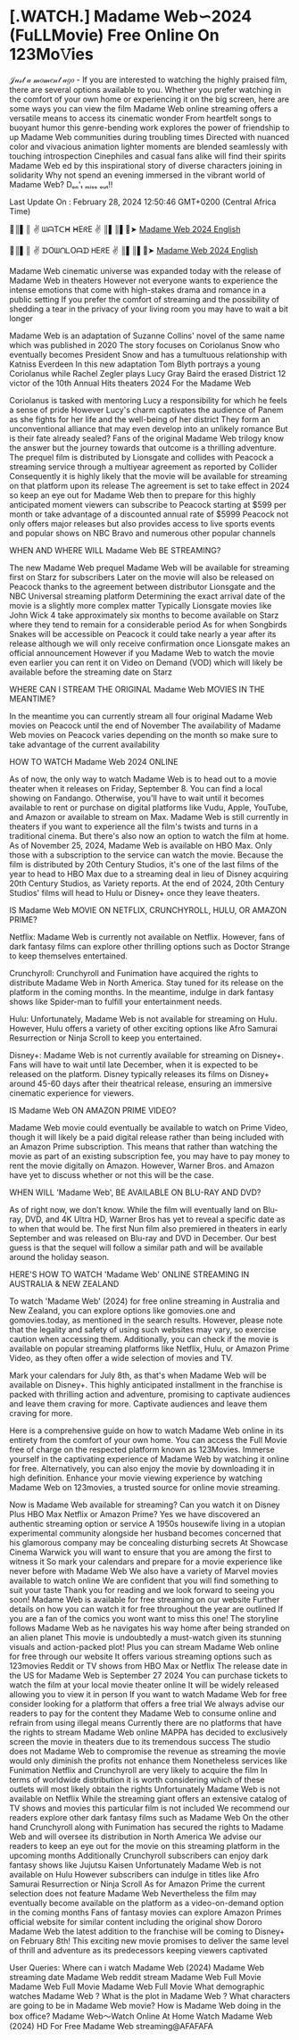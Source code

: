 # [.WATCH.] Madame Web∽2024 (FuLLMovie) Free Online On 123Mo𝚅ies


𝒥𝓊𝓈𝓉 𝒶 𝓂𝑜𝓂𝑒𝓃𝓉 𝒶𝑔𝑜 - If you are interested to watching the highly praised film, there are several options available to you. Whether you prefer watching in the comfort of your own home or experiencing it on the big screen, here are some ways you can view the film Madame Web online streaming offers a versatile means to access its cinematic wonder From heartfelt songs to buoyant humor this genre-bending work explores the power of friendship to up Madame Web communities during troubling times Directed with nuanced color and vivacious animation lighter moments are blended seamlessly with touching introspection Cinephiles and casual fans alike will find their spirits Madame Web ed by this inspirational story of diverse characters joining in solidarity Why not spend an evening immersed in the vibrant world of Madame Web? Dₒₙ'ₜ ₘᵢₛₛ ₒᵤₜ!!


Last Update On : February 28, 2024 12:50:46 GMT+0200 (Central Africa Time)



🔴║▌║ ✌ ᗯᗩTᑕᕼ ᕼEᖇE ✌ ║▌║▌🔴➤ 	[Madame Web 2024 English](https://xs21.siriusmov21.xyz:443/movie/634492)



🔴║▌║ ✌ ᗪOᗯᑎᒪOᗩᗪ ᕼEᖇE ✌ ║▌║▌🔴➤ [Madame Web 2024 English](https://xs21.siriusmov21.xyz:443/movie/634492)



Madame Web cinematic universe was expanded today with the release of Madame Web in theaters However not everyone wants to experience the intense emotions that come with high-stakes drama and romance in a public setting If you prefer the comfort of streaming and the possibility of shedding a tear in the privacy of your living room you may have to wait a bit longer

Madame Web is an adaptation of Suzanne Collins' novel of the same name which was published in 2020 The story focuses on Coriolanus Snow who eventually becomes President Snow and has a tumultuous relationship with Katniss Everdeen In this new adaptation Tom Blyth portrays a young Coriolanus while Rachel Zegler plays Lucy Gray Baird the erased District 12 victor of the 10th Annual Hits theaters 2024 For the Madame Web

Coriolanus is tasked with mentoring Lucy a responsibility for which he feels a sense of pride However Lucy's charm captivates the audience of Panem as she fights for her life and the well-being of her district They form an unconventional alliance that may even develop into an unlikely romance But is their fate already sealed? Fans of the original Madame Web trilogy know the answer but the journey towards that outcome is a thrilling adventure. The prequel film is distributed by Lionsgate and collides with Peacock a streaming service through a multiyear agreement as reported by Collider Consequently it is highly likely that the movie will be available for streaming on that platform upon its release The agreement is set to take effect in 2024 so keep an eye out for Madame Web then to prepare for this highly anticipated moment viewers can subscribe to Peacock starting at $599 per month or take advantage of a discounted annual rate of $5999 Peacock not only offers major releases but also provides access to live sports events and popular shows on NBC Bravo and numerous other popular channels


WHEN AND WHERE WILL Madame Web BE STREAMING?


The new Madame Web prequel Madame Web will be available for streaming first on Starz for subscribers Later on the movie will also be released on Peacock thanks to the agreement between distributor Lionsgate and the NBC Universal streaming platform Determining the exact arrival date of the movie is a slightly more complex matter Typically Lionsgate movies like John Wick 4 take approximately six months to become available on Starz where they tend to remain for a considerable period As for when Songbirds Snakes will be accessible on Peacock it could take nearly a year after its release although we will only receive confirmation once Lionsgate makes an official announcement However if you Madame Web to watch the movie even earlier you can rent it on Video on Demand (VOD) which will likely be available before the streaming date on Starz


WHERE CAN I STREAM THE ORIGINAL Madame Web MOVIES IN THE MEANTIME?


In the meantime you can currently stream all four original Madame Web movies on Peacock until the end of November The availability of Madame Web movies on Peacock varies depending on the month so make sure to take advantage of the current availability


HOW TO WATCH Madame Web 2024 ONLINE


As of now, the only way to watch Madame Web is to head out to a movie theater when it releases on Friday, September 8. You can find a local showing on Fandango. Otherwise, you'll have to wait until it becomes available to rent or purchase on digital platforms like Vudu, Apple, YouTube, and Amazon or available to stream on Max. Madame Web is still currently in theaters if you want to experience all the film's twists and turns in a traditional cinema. But there's also now an option to watch the film at home. As of November 25, 2024, Madame Web is available on HBO Max. Only those with a subscription to the service can watch the movie. Because the film is distributed by 20th Century Studios, it's one of the last films of the year to head to HBO Max due to a streaming deal in lieu of Disney acquiring 20th Century Studios, as Variety reports. At the end of 2024, 20th Century Studios' films will head to Hulu or Disney+ once they leave theaters.


IS Madame Web MOVIE ON NETFLIX, CRUNCHYROLL, HULU, OR AMAZON PRIME?


Netflix: Madame Web is currently not available on Netflix. However, fans of dark fantasy films can explore other thrilling options such as Doctor Strange to keep themselves entertained.

Crunchyroll: Crunchyroll and Funimation have acquired the rights to distribute Madame Web in North America. Stay tuned for its release on the platform in the coming months. In the meantime, indulge in dark fantasy shows like Spider-man to fulfill your entertainment needs.

Hulu: Unfortunately, Madame Web is not available for streaming on Hulu. However, Hulu offers a variety of other exciting options like Afro Samurai Resurrection or Ninja Scroll to keep you entertained.

Disney+: Madame Web is not currently available for streaming on Disney+. Fans will have to wait until late December, when it is expected to be released on the platform. Disney typically releases its films on Disney+ around 45-60 days after their theatrical release, ensuring an immersive cinematic experience for viewers.


IS Madame Web ON AMAZON PRIME VIDEO?


Madame Web movie could eventually be available to watch on Prime Video, though it will likely be a paid digital release rather than being included with an Amazon Prime subscription. This means that rather than watching the movie as part of an existing subscription fee, you may have to pay money to rent the movie digitally on Amazon. However, Warner Bros. and Amazon have yet to discuss whether or not this will be the case.


WHEN WILL 'Madame Web', BE AVAILABLE ON BLU-RAY AND DVD?


As of right now, we don't know. While the film will eventually land on Blu-ray, DVD, and 4K Ultra HD, Warner Bros has yet to reveal a specific date as to when that would be. The first Nun film also premiered in theaters in early September and was released on Blu-ray and DVD in December. Our best guess is that the sequel will follow a similar path and will be available around the holiday season.


HERE'S HOW TO WATCH 'Madame Web' ONLINE STREAMING IN AUSTRALIA & NEW ZEALAND


To watch 'Madame Web' (2024) for free online streaming in Australia and New Zealand, you can explore options like gomovies.one and gomovies.today, as mentioned in the search results. However, please note that the legality and safety of using such websites may vary, so exercise caution when accessing them. Additionally, you can check if the movie is available on popular streaming platforms like Netflix, Hulu, or Amazon Prime Video, as they often offer a wide selection of movies and TV.

Mark your calendars for July 8th, as that's when Madame Web will be available on Disney+. This highly anticipated installment in the franchise is packed with thrilling action and adventure, promising to captivate audiences and leave them craving for more. Captivate audiences and leave them craving for more.

Here is a comprehensive guide on how to watch Madame Web online in its entirety from the comfort of your own home. You can access the Full Movie free of charge on the respected platform known as 123Movies. Immerse yourself in the captivating experience of Madame Web by watching it online for free. Alternatively, you can also enjoy the movie by downloading it in high definition. Enhance your movie viewing experience by watching Madame Web on 123movies, a trusted source for online movie streaming.

Now is Madame Web available for streaming? Can you watch it on Disney Plus HBO Max Netflix or Amazon Prime? Yes we have discovered an authentic streaming option or service A 1950s housewife living in a utopian experimental community alongside her husband becomes concerned that his glamorous company may be concealing disturbing secrets At Showcase Cinema Warwick you will want to ensure that you are among the first to witness it So mark your calendars and prepare for a movie experience like never before with Madame Web We also have a variety of Marvel movies available to watch online We are confident that you will find something to suit your taste Thank you for reading and we look forward to seeing you soon! Madame Web is available for free streaming on our website Further details on how you can watch it for free throughout the year are outlined If you are a fan of the comics you wont want to miss this one! The storyline follows Madame Web as he navigates his way home after being stranded on an alien planet This movie is undoubtedly a must-watch given its stunning visuals and action-packed plot! Plus you can stream Madame Web online for free through our website It offers various streaming options such as 123movies Reddit or TV shows from HBO Max or Netflix The release date in the US for Madame Web is September 27 2024 You can purchase tickets to watch the film at your local movie theater online It will be widely released allowing you to view it in person If you want to watch Madame Web for free consider looking for a platform that offers a free trial We always advise our readers to pay for the content they Madame Web to consume online and refrain from using illegal means Currently there are no platforms that have the rights to stream Madame Web online MAPPA has decided to exclusively screen the movie in theaters due to its tremendous success The studio does not Madame Web to compromise the revenue as streaming the movie would only diminish the profits not enhance them Nonetheless services like Funimation Netflix and Crunchyroll are very likely to acquire the film In terms of worldwide distribution it is worth considering which of these outlets will most likely obtain the rights Unfortunately Madame Web is not available on Netflix While the streaming giant offers an extensive catalog of TV shows and movies this particular film is not included We recommend our readers explore other dark fantasy films such as Madame Web On the other hand Crunchyroll along with Funimation has secured the rights to Madame Web and will oversee its distribution in North America We advise our readers to keep an eye out for the movie on this streaming platform in the upcoming months Additionally Crunchyroll subscribers can enjoy dark fantasy shows like Jujutsu Kaisen Unfortunately Madame Web is not available on Hulu However subscribers can indulge in titles like Afro Samurai Resurrection or Ninja Scroll As for Amazon Prime the current selection does not feature Madame Web Nevertheless the film may eventually become available on the platform as a video-on-demand option in the coming months Fans of fantasy movies can explore Amazon Primes official website for similar content including the original show Dororo Madame Web the latest addition to the franchise will be coming to Disney+ on February 8th! This exciting new movie promises to deliver the same level of thrill and adventure as its predecessors keeping viewers captivated

User Queries: Where can i watch Madame Web (2024) Madame Web streaming date Madame Web reddit stream Madame Web Full Movie Madame Web Full Movie Madame Web Full Movie What demographic watches Madame Web ? What is the plot in Madame Web ? What characters are going to be in Madame Web movie? How is Madame Web doing in the box office? Madame Web～Watch Online At Home Watch Madame Web (2024) HD For Free Madame Web streaming@AFAFAFA
